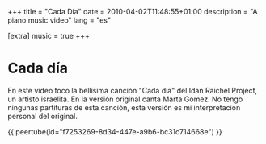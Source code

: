 +++
title = "Cada Día"
date = 2010-04-02T11:48:55+01:00
description = "A piano music video"
lang = "es"

[extra]
music = true
+++

# Cada día

En este video toco la bellísima canción "Cada día" del Idan Raichel Project, un artisto israelita. En la versión original canta Marta Gómez. No tengo ningunas partituras de esta canción, esta versión es mi interpretación personal del original.

{{ peertube(id="f7253269-8d34-447e-a9b6-bc31c714668e") }}

